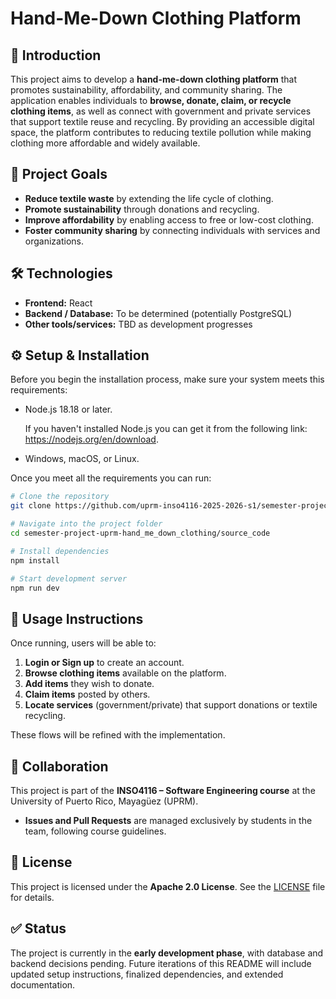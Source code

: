 # Hand-Me-Down Clothing Platform

## 📖 Introduction  
This project aims to develop a **hand-me-down clothing platform** that promotes sustainability, affordability, and community sharing. The application enables individuals to **browse, donate, claim, or recycle clothing items**, as well as connect with government and private services that support textile reuse and recycling. By providing an accessible digital space, the platform contributes to reducing textile pollution while making clothing more affordable and widely available.

## 🎯 Project Goals  
- **Reduce textile waste** by extending the life cycle of clothing.  
- **Promote sustainability** through donations and recycling.  
- **Improve affordability** by enabling access to free or low-cost clothing.  
- **Foster community sharing** by connecting individuals with services and organizations.  

## 🛠️ Technologies  
- **Frontend:** React  
- **Backend / Database:** To be determined (potentially PostgreSQL)  
- **Other tools/services:** TBD as development progresses  

## ⚙️ Setup & Installation  
Before you begin the installation process, make sure your system meets this requirements:

- Node.js 18.18 or later.

  If you haven't installed Node.js you can get it from the following link: https://nodejs.org/en/download.

- Windows, macOS, or Linux.

Once you meet all the requirements you can run:

```bash
# Clone the repository
git clone https://github.com/uprm-inso4116-2025-2026-s1/semester-project-uprm-hand_me_down_clothing.git

# Navigate into the project folder
cd semester-project-uprm-hand_me_down_clothing/source_code

# Install dependencies 
npm install

# Start development server
npm run dev
```

## 🚀 Usage Instructions  
Once running, users will be able to:  
1. **Login or Sign up** to create an account.  
2. **Browse clothing items** available on the platform.  
3. **Add items** they wish to donate.  
4. **Claim items** posted by others.  
5. **Locate services** (government/private) that support donations or textile recycling.  

These flows will be refined with the implementation.  

## 🤝 Collaboration  
This project is part of the **INSO4116 – Software Engineering course** at the University of Puerto Rico, Mayagüez (UPRM).  
- **Issues and Pull Requests** are managed exclusively by students in the team, following course guidelines.  

## 📜 License  
This project is licensed under the **Apache 2.0 License**. See the [LICENSE](./LICENSE) file for details.  

## ✅ Status  
The project is currently in the **early development phase**, with database and backend decisions pending. Future iterations of this README will include updated setup instructions, finalized dependencies, and extended documentation.  